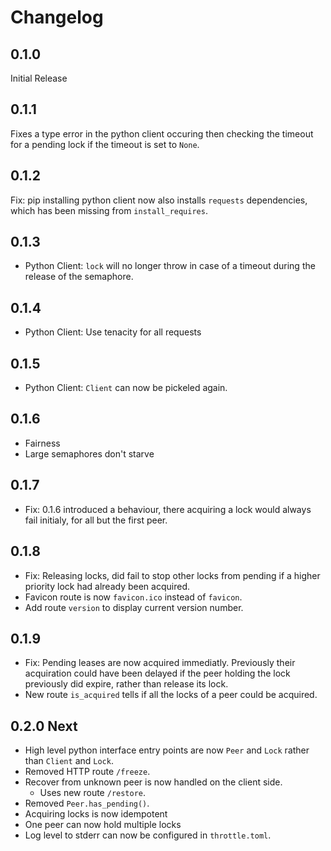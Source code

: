 Changelog
=========

0.1.0
-----

Initial Release

0.1.1
-----

Fixes a type error in the python client occuring then checking the timeout for a pending lock if the timeout is set to `None`.

0.1.2
-----

Fix: pip installing python client now also installs `requests` dependencies, which has been missing from `install_requires`.

0.1.3
-----

* Python Client: `lock` will no longer throw in case of a timeout during the release of the semaphore.

0.1.4
-----

* Python Client: Use tenacity for all requests

0.1.5
-----

* Python Client: `Client` can now be pickeled again.

0.1.6
-----

* Fairness
* Large semaphores don't starve

0.1.7
-----

* Fix: 0.1.6 introduced a behaviour, there acquiring a lock would always fail initialy, for all but
  the first peer.

0.1.8
-----

* Fix: Releasing locks, did fail to stop other locks from pending if a higher priority lock had
already been acquired.
* Favicon route is now `favicon.ico` instead of `favicon`.
* Add route `version` to display current version number.

0.1.9
-----

* Fix: Pending leases are now acquired immediatly. Previously their acquiration could have been
delayed if the peer holding the lock previously did expire, rather than release its lock.
* New route `is_acquired` tells if all the locks of a peer could be acquired.

0.2.0 Next
----------

* High level python interface entry points are now `Peer` and `Lock` rather than `Client` and `Lock`.
* Removed HTTP route `/freeze`.
* Recover from unknown peer is now handled on the client side.
  * Uses new route `/restore`.
* Removed `Peer.has_pending()`.
* Acquiring locks is now idempotent
* One peer can now hold multiple locks
* Log level to stderr can now be configured in `throttle.toml`.
